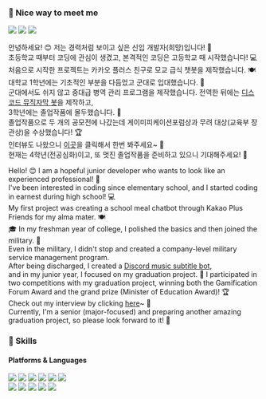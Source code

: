### 🤞 Nice way to meet me
<a href="https://velog.io/@mayone6063"><img src="https://img.shields.io/badge/Velog-20C997?style=flat-square&logo=Velog&logoColor=white"/></a>
<a href="mailto:mayone6063@kakao.com"><img src="https://img.shields.io/badge/mayone6063@kakao.com-FFCD00?style=flat-square&logo=Mail.Ru&logoColor=black"/></a>
<a href="https://www.instagram.com/99_jeongyeon/"><img src="https://img.shields.io/badge/@99_jeongyeon-E4405F?style=flat-square&logo=Instagram&logoColor=white"/></a>

안녕하세요! 😊 저는 경력처럼 보이고 싶은 신입 개발자(희망)입니다! 🌟<br/>
초등학교 때부터 코딩에 관심이 생겼고, 본격적인 코딩은 고등학교 때 시작했습니다! 💻<br/>
처음으로 시작한 프로젝트는 카카오 플러스 친구로 모교 급식 챗봇을 제작했습니다. 🍽️<br/>
대학교 1학년에는 기초적인 부분을 다듬었고 군대로 입대했습니다. 🫡<br/>
군대에서도 쉬지 않고 중대급 병역 관리 프로그램을 제작했습니다. 전역한 뒤에는 [디스코드 뮤직자막 봇](https://www.youtube.com/watch?v=KJWaL7X2tgU)을 제작하고,<br/>
3학년에는 졸업작품에 몰두했습니다. 🎨<br/>
졸업작품으로 두 개의 공모전에 나갔는데 게이미피케이션포럼상과 무려 대상(교육부 장관상)을 수상했습니다! 🏆<br/>
인터뷰도 나왔으니 [이곳](https://youtu.be/F6Y3wh4U-TE?t=501)을 클릭해서 한번 봐주세요~ 🎤<br/>
현재는 4학년(전공심화)이고, 또 멋진 졸업작품을 준비하고 있으니 기대해주세요! 🌈<br/>


Hello! 😊 I am a hopeful junior developer who wants to look like an experienced professional! 🌟<br/>
I've been interested in coding since elementary school, and I started coding in earnest during high school! 💻<br/>
My first project was creating a school meal chatbot through Kakao Plus Friends for my alma mater. 🍽️<br/>
🎓 In my freshman year of college, I polished the basics and then joined the military. 🫡<br/>
Even in the military, I didn't stop and created a company-level military service management program. <br/>
After being discharged, I created a [Discord music subtitle bot](https://www.youtube.com/watch?v=KJWaL7X2tgU),<br/>
and in my junior year, I focused on my graduation project. 🎨
I participated in two competitions with my graduation project, winning both the Gamification Forum Award and the grand prize (Minister of Education Award)! 🏆<br/>
Check out my interview by clicking [here](https://youtu.be/F6Y3wh4U-TE?t=501)~ 🎤<br/>
Currently, I'm a senior (major-focused) and preparing another amazing graduation project, so please look forward to it! 🌈<br/>

### 💪 Skills
#### Platforms & Languages
<div>
<img src="https://img.shields.io/badge/Python-3776AB?style=flat-square&logo=Python&logoColor=white"/>
<img src="https://img.shields.io/badge/JavaScript-ffffff?style=flat-square&logo=Javascript&logoColor=F7DF1E"/>
<img src="https://img.shields.io/badge/Unity-000000?style=flat-square&logo=Unity&logoColor=white"/>
<img src="https://img.shields.io/badge/Arduino-00979D?style=flat-square&logo=Arduino&logoColor=white"/>
<img src="https://img.shields.io/badge/Android-3DDC84?style=flat-square&logo=Android&logoColor=white"/>
<img src="https://img.shields.io/badge/Figma-F24E1E?style=flat-square&logo=Figma&logoColor=white"/>
</div>
<div>
<img src="https://img.shields.io/badge/Notion-000000?style=flat-square&logo=Notion&logoColor=white"/>
<img src="https://img.shields.io/badge/Java-FF7800?style=flat-square&logoColor=white"/>
<img src="https://img.shields.io/badge/Linux-FCC624?style=flat-square&logo=Linux&logoColor=black"/>
<img src="https://img.shields.io/badge/Photoshop-31A8FF?style=flat-square&logo=Adobe Photoshop&logoColor=white"/>
<img src="https://img.shields.io/badge/After Effects-9999FF?style=flat-square&logo=Adobe After Effects&logoColor=white"/>
</div>
